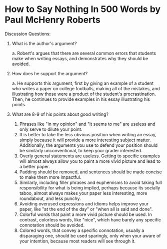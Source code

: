 # How to Say Nothing In 500 Words by Paul McHenry Roberts

Discussion Questions:

1. What is the author's argument? 

    a. Robert's argues that there are several common errors that students make when writing essays, and demonstrates why they should be avoided.
2. How does he support the argument?

    a. He supports this argument, first by giving an example of a student who writes a paper on college footballs, making all of the mistakes, and illustrating how those were a product of the student's procrastination. Then, he continues to provide examples in his essay illustrating his points.  

3. What are 8-9 of his points about good writing? 
    1. Phrases like "in my opinion" and "it seems to me" are useless and only serve to dilute your point.
    2. It is better to take the less obvious position when writing an essay, simply because it will provide a more interesting subject matter. Additionally, the arguments you use to defend your position should be similarly unconventional, to keep your grader interested.
    3. Overly general statements are useless. Getting to specific examples will almost always allow you to paint a more vivid picture and lead to a better paper.
    4. Padding should be removed, and sentences should be made concise to make them more impactful. 
    5. Similarly, including filler phrases and euphemisms to avoid taking full responsibility for what is being implied, perhaps because its socially taboo, almost always makes your paper less interesting, more roundabout, and less punchy.
    6. Avoiding overused expressions and idioms helps improve your paper, like "at the end of the day" or "when all is said and done".
    7. Colorful words that paint a more vivid picture should be used. In contrast, colorless words, like "nice", which have barely any specific connotation should be avoided.
    8. Colored words, that convey a specific connotation, usually a disparaging one, should be used sparingly, only when your aware of your intention, because most readers will see through it. 

